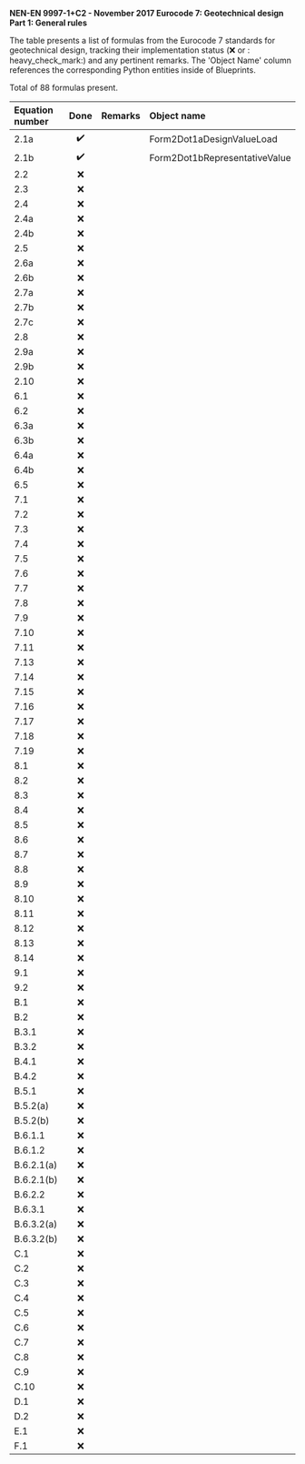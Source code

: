 **NEN-EN 9997-1+C2 - November 2017
Eurocode 7: Geotechnical design
Part 1: General rules**

The table presents a list of formulas from the Eurocode 7 standards for geotechnical design, tracking their implementation status (:x: or :
heavy_check_mark:) and any pertinent remarks. The 'Object Name' column references the corresponding Python entities inside of Blueprints.

Total of 88 formulas present.

| Equation number |        Done        | Remarks |          Object name          |
|:----------------|:------------------:|:--------|:------------------------------|
| 2.1a            | :heavy_check_mark: |         | Form2Dot1aDesignValueLoad     |
| 2.1b            | :heavy_check_mark: |         | Form2Dot1bRepresentativeValue |
| 2.2             |         :x:        |         |                               |
| 2.3             |         :x:        |         |                               |
| 2.4             |         :x:        |         |                               |
| 2.4a            |         :x:        |         |                               |
| 2.4b            |         :x:        |         |                               |
| 2.5             |         :x:        |         |                               |
| 2.6a            |         :x:        |         |                               |
| 2.6b            |         :x:        |         |                               |
| 2.7a            |         :x:        |         |                               |
| 2.7b            |         :x:        |         |                               |
| 2.7c            |         :x:        |         |                               |
| 2.8             |         :x:        |         |                               |
| 2.9a            |         :x:        |         |                               |
| 2.9b            |         :x:        |         |                               |
| 2.10            |         :x:        |         |                               |
| 6.1             |         :x:        |         |                               |
| 6.2             |         :x:        |         |                               |
| 6.3a            |         :x:        |         |                               |
| 6.3b            |         :x:        |         |                               |
| 6.4a            |         :x:        |         |                               |
| 6.4b            |         :x:        |         |                               |
| 6.5             |         :x:        |         |                               |
| 7.1             |         :x:        |         |                               |
| 7.2             |         :x:        |         |                               |
| 7.3             |         :x:        |         |                               |
| 7.4             |         :x:        |         |                               |
| 7.5             |         :x:        |         |                               |
| 7.6             |         :x:        |         |                               |
| 7.7             |         :x:        |         |                               |
| 7.8             |         :x:        |         |                               |
| 7.9             |         :x:        |         |                               |
| 7.10            |         :x:        |         |                               |
| 7.11            |         :x:        |         |                               |
| 7.13            |         :x:        |         |                               |
| 7.14            |         :x:        |         |                               |
| 7.15            |         :x:        |         |                               |
| 7.16            |         :x:        |         |                               |
| 7.17            |         :x:        |         |                               |
| 7.18            |         :x:        |         |                               |
| 7.19            |         :x:        |         |                               |
| 8.1             |         :x:        |         |                               |
| 8.2             |         :x:        |         |                               |
| 8.3             |         :x:        |         |                               |
| 8.4             |         :x:        |         |                               |
| 8.5             |         :x:        |         |                               |
| 8.6             |         :x:        |         |                               |
| 8.7             |         :x:        |         |                               |
| 8.8             |         :x:        |         |                               |
| 8.9             |         :x:        |         |                               |
| 8.10            |         :x:        |         |                               |
| 8.11            |         :x:        |         |                               |
| 8.12            |         :x:        |         |                               |
| 8.13            |         :x:        |         |                               |
| 8.14            |         :x:        |         |                               |
| 9.1             |         :x:        |         |                               |
| 9.2             |         :x:        |         |                               |
| B.1             |         :x:        |         |                               |
| B.2             |         :x:        |         |                               |
| B.3.1           |         :x:        |         |                               |
| B.3.2           |         :x:        |         |                               |
| B.4.1           |         :x:        |         |                               |
| B.4.2           |         :x:        |         |                               |
| B.5.1           |         :x:        |         |                               |
| B.5.2(a)        |         :x:        |         |                               |
| B.5.2(b)        |         :x:        |         |                               |
| B.6.1.1         |         :x:        |         |                               |
| B.6.1.2         |         :x:        |         |                               |
| B.6.2.1(a)      |         :x:        |         |                               |
| B.6.2.1(b)      |         :x:        |         |                               |
| B.6.2.2         |         :x:        |         |                               |
| B.6.3.1         |         :x:        |         |                               |
| B.6.3.2(a)      |         :x:        |         |                               |
| B.6.3.2(b)      |         :x:        |         |                               |
| C.1             |         :x:        |         |                               |
| C.2             |         :x:        |         |                               |
| C.3             |         :x:        |         |                               |
| C.4             |         :x:        |         |                               |
| C.5             |         :x:        |         |                               |
| C.6             |         :x:        |         |                               |
| C.7             |         :x:        |         |                               |
| C.8             |         :x:        |         |                               |
| C.9             |         :x:        |         |                               |
| C.10            |         :x:        |         |                               |
| D.1             |         :x:        |         |                               |
| D.2             |         :x:        |         |                               |
| E.1             |         :x:        |         |                               |
| F.1             |         :x:        |         |                               |
